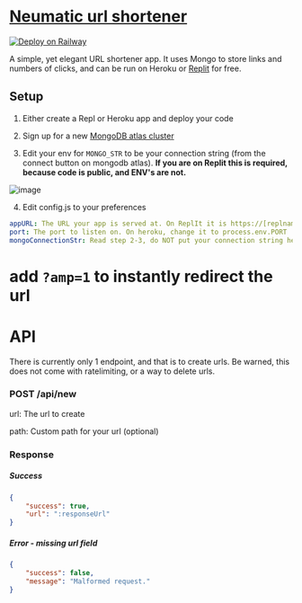 # [Neumatic url shortener](https://s.neumatic.xyz)
[![Deploy on Railway](https://railway.app/button.svg)](https://railway.app/new/template?template=https%3A%2F%2Fgithub.com%2Fneumatic-org%2Fshortener&plugins=mongodb&referralCode=neumatic)

A simple, yet elegant URL shortener app. It uses Mongo to store links and numbers of clicks, and can be run on Heroku or [Replit](https://repl.it/github/neumatic-org/shortener) for free. 

## Setup

1. Either create a Repl or Heroku app and deploy your code

2. Sign up for a new [MongoDB atlas cluster](https://www.mongodb.com/cloud/atlas/register)

3. Edit your env for `MONGO_STR` to be your connection string (from the connect button on mongodb atlas). **If you are on Replit this is required, because code is public, and ENV's are not.**

![image](https://user-images.githubusercontent.com/86504963/131072924-cf2be4df-bd7b-482b-a6cf-c5d9b510baa3.png)


4. Edit config.js to your preferences

```yaml
appURL: The URL your app is served at. On ReplIt it is https://[replname].[username].repl.co, on heroku it is https://[appname].herokuapp.com
port: The port to listen on. On heroku, change it to process.env.PORT
mongoConnectionStr: Read step 2-3, do NOT put your connection string here if on replit.
```

# add `?amp=1` to instantly redirect the url

# API

There is currently only 1 endpoint, and that is to create urls. Be warned, this does not come with ratelimiting, or a way to delete urls.

### POST /api/new

url: The url to create

path: Custom path for your url (optional)

### Response
##### Success
```json
{
    "success": true,
    "url": ":responseUrl"
}
```
##### Error - missing url field
```json
{
    "success": false,
    "message": "Malformed request."
}
```
